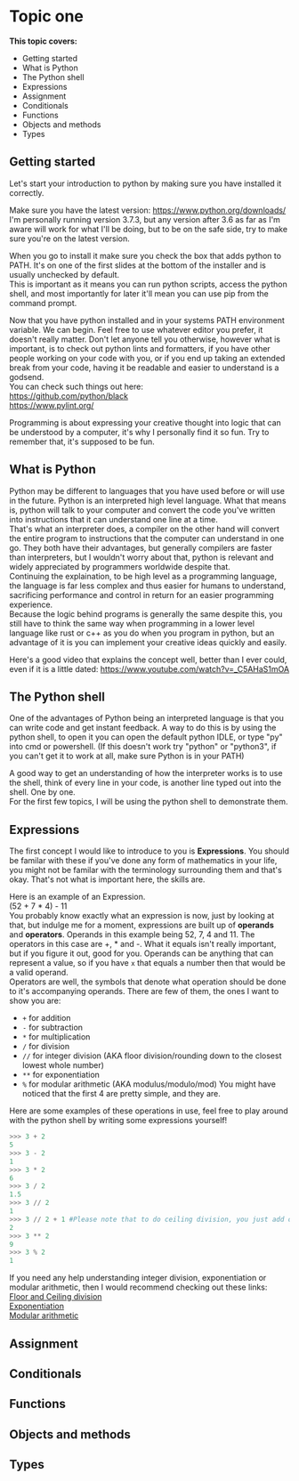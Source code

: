**Topic one**
=============
**This topic covers:**
 * Getting started
 * What is Python
 * The Python shell
 * Expressions
 * Assignment
 * Conditionals
 * Functions
 * Objects and methods
 * Types

## Getting started
  Let's start your introduction to python by making sure you have installed it correctly.  
    
  Make sure you have the latest version: <https://www.python.org/downloads/>  
  I'm personally running version 3.7.3, but any version after 3.6 as far as I'm aware will work for what I'll be doing, but to be on the safe side, try to make sure you're on the latest version.  
    
  When you go to install it make sure you check the box that adds python to PATH. It's on one of the first slides at the bottom of the installer and is usually unchecked by default.  
  This is important as it means you can run python scripts, access the python shell, and most importantly for later it'll mean you can use pip from the command prompt.  
    
  Now that you have python installed and in your systems PATH environment variable. We can begin. Feel free to use whatever editor you prefer, it doesn't really matter. Don't let anyone tell you otherwise, however what is important, is to check out python lints and formatters, if you have other people working on your code with you, or if you end up taking an extended break from your code, having it be readable and easier to understand is a godsend.  
  You can check such things out here:  
  <https://github.com/python/black>  
  <https://www.pylint.org/>    
    
  Programming is about expressing your creative thought into logic that can be understood by a computer, it's why I personally find it so fun. Try to remember that, it's supposed to be fun.


## What is Python
  Python may be different to languages that you have used before or will use in the future. Python is an interpreted high level language. What that means is, python will talk to your computer and convert the code you've written into instructions that it can understand one line at a time.  
  That's what an interpreter does, a compiler on the other hand will convert the entire program to instructions that the computer can understand in one go. They both have their advantages, but generally compilers are faster than interpreters, but I wouldn't worry about that, python is relevant and widely appreciated by programmers worldwide despite that.  
  Continuing the explaination, to be high level as a programming language, the language is far less complex and thus easier for humans to understand, sacrificing performance and control in return for an easier programming experience.  
  Because the logic behind programs is generally the same despite this, you still have to think the same way when programming in a lower level language like rust or c++ as you do when you program in python, but an advantage of it is you can implement your creative ideas quickly and easily.  
    
  Here's a good video that explains the concept well, better than I ever could, even if it is a little dated: <https://www.youtube.com/watch?v=_C5AHaS1mOA>

## The Python shell
  One of the advantages of Python being an interpreted language is that you can write code and get instant feedback. A way to do this is by using the python shell, to open it you can open the default python IDLE, or type "py" into cmd or powershell. (If this doesn't work try "python" or "python3", if you can't get it to work at all, make sure Python is in your PATH)  
    
  A good way to get an understanding of how the interpreter works is to use the shell, think of every line in your code, is another line typed out into the shell. One by one.  
  For the first few topics, I will be using the python shell to demonstrate them.  

## Expressions
  The first concept I would like to introduce to you is **Expressions**. You should be familar with these if you've done any form of mathematics in your life, you might not be familar with the terminology 
surrounding them and that's okay. That's not what is important here, the skills are.  
    
  Here is an example of an Expression.  
  (52 + 7  * 4) - 11  
  You probably know exactly what an expression is now, just by looking at that, but indulge me for a moment, expressions are built up of **operands** and **operators**. Operands in this example being 52, 7, 4 and 11. 
The operators in this case are +, * and -. What it equals isn't really important, but if you figure it out, good for you.  Operands can be anything that can represent a value, so if you have `x` that equals a number then that would be a valid operand.  
Operators are well, the symbols that denote what operation should be done to it's accompanying operands. There are few of them, the ones I want to show you are:  
 * `+` for addition
 * `-` for subtraction
 * `*` for multiplication
 * `/` for division
 * `//` for integer division (AKA floor division/rounding down to the closest lowest whole number)
 * `**` for exponentiation
 * `%` for modular arithmetic (AKA modulus/modulo/mod)
  You might have noticed that the first 4 are pretty simple, and they are.  
    
  Here are some examples of these operations in use, feel free to play around with the python shell by writing some expressions yourself!
  ```python
  >>> 3 + 2
  5
  >>> 3 - 2
  1
  >>> 3 * 2
  6
  >>> 3 / 2
  1.5
  >>> 3 // 2
  1
  >>> 3 // 2 + 1 #Please note that to do ceiling division, you just add one onto the floor divided result
  2
  >>> 3 ** 2
  9
  >>> 3 % 2
  1
  ```
      
  If you need any help understanding integer division, exponentiation or modular arithmetic, then I would recommend checking out these links:  
  [Floor and Ceiling division](https://www.youtube.com/watch?v=RxNs4SwP6lk)  
  [Exponentiation](https://www.khanacademy.org/math/pre-algebra/pre-algebra-exponents-radicals#pre-algebra-exponents)  
  [Modular arithmetic](https://www.khanacademy.org/computing/computer-science/cryptography#modarithmetic)  
## Assignment

## Conditionals

## Functions

## Objects and methods

## Types